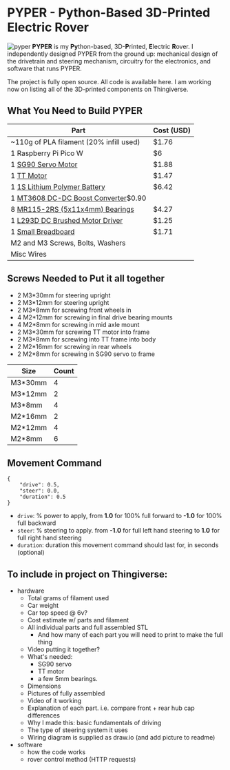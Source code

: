 # PYPER - **Py**thon-Based 3D-**P**rinted **E**lectric **R**over
![pyper](https://i.imgur.com/wx5TQ7o.jpg)
**PYPER** is my **Py**thon-based, 3D-**P**rinted, **E**lectric **R**over. I independently designed PYPER from the ground up: mechanical design of the drivetrain and steering mechanism, circuitry for the electronics, and software that runs PYPER.

The project is fully open source. All code is available here. I am working now on listing all of the 3D-printed components on Thingiverse.

## What You Need to Build PYPER
|Part|Cost (USD)|
|-|-|
|~110g of PLA filament (20% infill used)|$1.76|
|1 Raspberry Pi Pico W|$6|
|1 [SG90 Servo Motor](https://www.amazon.com/Smraza-Helicopter-Airplane-Control-Arduino/dp/B07L2SF3R4/ref=sr_1_5?crid=25A4PZW1IX6Z4&keywords=sg90%2Bservo&qid=1701686041&sprefix=sg90%2Bse%2Caps%2C111&sr=8-5&th=1)|$1.88|
|1 [TT Motor](https://www.amazon.com/gp/product/B09N6NXP4H/ref=ppx_yo_dt_b_asin_title_o00_s00?ie=UTF8&psc=1)|$1.47|
|1 [1S Lithium Polymer Battery](https://www.amazon.com/gp/product/B07L9SHHFX/ref=ppx_yo_dt_b_asin_title_o00_s00?ie=UTF8&psc=1)|$6.42|
|1 [MT3608 DC-DC Boost Converter](https://www.amazon.com/Converter-Adjustable-Voltage-Regulator-Compatible/dp/B089JYBF25/ref=sr_1_3?crid=FGQJZDRRPHZN&keywords=mt3608&qid=1701686153&sprefix=mt3608%2Caps%2C96&sr=8-3)$0.90|
|8 [MR115-2RS (5x11x4mm) Bearings](https://www.amazon.com/gp/product/B07X6DK946/ref=ppx_yo_dt_b_asin_title_o00_s00?ie=UTF8&psc=1)|$4.27|
|1 [L293D DC Brushed Motor Driver](https://www.amazon.com/gp/product/B077TY21T7/ref=ppx_yo_dt_b_asin_title_o00_s00?ie=UTF8&th=1)|$1.25|
|1 [Small Breadboard](https://www.amazon.com/gp/product/B07LFD4LT6/ref=ppx_yo_dt_b_asin_title_o00_s00?ie=UTF8&psc=1)|$1.71|
|M2 and M3 Screws, Bolts, Washers||
|Misc Wires||

## Screws Needed to Put it all together
- 2 M3*30mm for steering upright
- 2 M3*12mm for steering upright
- 2 M3*8mm for screwing front wheels in
- 4 M2*12mm for screwing in final drive bearing mounts
- 4 M2*8mm for screwing in mid axle mount
- 2 M3*30mm for screwing TT motor into frame
- 2 M3*8mm for screwing into TT frame into body
- 2 M2*16mm for screwing in rear wheels
- 2 M2*8mm for screwing in SG90 servo to frame

|Size|Count|
|-|-|
|M3*30mm|4|
|M3*12mm|2|
|M3*8mm|4|
|M2*16mm|2|
|M2*12mm|4|
|M2*8mm|6|

## Movement Command
```
{
    "drive": 0.5,
    "steer": 0.0,
    "duration": 0.5
}
```
- `drive`: % power to apply, from **1.0** for 100% full forward to **-1.0** for 100% full backward
- `steer`: % steering to apply. from **-1.0** for full left hand steering to **1.0** for full right hand steering
- `duration`: duration this movement command should last for, in seconds (optional)

## To include in project on Thingiverse:
- hardware
    - Total grams of filament used
    - Car weight
    - Car top speed @ 6v?
    - Cost estimate w/ parts and filament
    - All individual parts and full assembled STL
        - And how many of each part you will need to print to make the full thing
    - Video putting it together?
    - What's needed:
        - SG90 servo
        - TT motor
        - a few 5mm bearings.
    - Dimensions
    - Pictures of fully assembled
    - Video of it working
    - Explanation of each part. i.e. compare front + rear hub cap differences
    - Why I made this: basic fundamentals of driving
    - The type of steering system it uses
    - Wiring diagram is supplied as draw.io (and add picture to readme)
- software
    - how the code works
    - rover control method (HTTP requests)